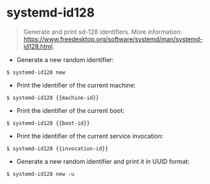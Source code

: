 # systemd-id128

> Generate and print sd-128 identifiers.
> More information: <https://www.freedesktop.org/software/systemd/man/systemd-id128.html>.

- Generate a new random identifier:

`$ systemd-id128 new`

- Print the identifier of the current machine:

`$ systemd-id128 {{machine-id}}`

- Print the identifier of the current boot:

`$ systemd-id128 {{boot-id}}`

- Print the identifier of the current service invocation:

`$ systemd-id128 {{invocation-id}}`

- Generate a new random identifier and print it in UUID format:

`$ systemd-id128 new -u`


